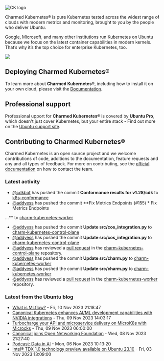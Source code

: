 ![CK logo](https://assets.ubuntu.com/v1/451d4cf4-Charmed+Kubernetes_RGB_onWhite_2022.svg)

Charmed Kubernetes® is pure Kubernetes tested across the widest range of clouds with modern metrics and monitoring, brought to you by the people who deliver Ubuntu.

Google, Microsoft, and many other institutions run Kubernetes on Ubuntu because we focus on the latest container capabilities in modern kernels. That’s why it’s the top choice for enterprise Kubernetes, too.

![](https://assets.ubuntu.com/v1/843c77b6-juju-at-a-glace.svg)

## Deploying Charmed Kubernetes®

To learn more about **Charmed Kubernetes**®, including how to install it on your own cloud, please visit the [Documentation][docs].

## Professional support

Professional upport for **Charmed Kubernetes**® is covered by **Ubuntu Pro**, which doesn't just cover Kubernetes, but your entire stack - Find out more on the [Ubuntu support site](https://ubuntu.com/support).

## Contributing to Charmed Kubernetes®

Charmed Kubernetes is an open source project and we welcome contributions of code, additions to the documentation, feature requests and any and all types of feedback. For more on contributing, see the [official documentation][get-in-touch] on how to contact the team.

<!-- LINKS -->
[docs]: https://ubuntu.com/kubernetes/docs
[get-in-touch]: https://ubuntu.com/kubernetes/docs/get-in-touch

### Latest activity

<!-- activity starts -->
 - [@cdkbot](https://github.com/cdkbot) has pushed the commit **Conformance results for v1.28/cdk** to [k8s-conformance](https://github.com/charmed-kubernetes/k8s-conformance)
 - [@addyess](https://github.com/addyess) has pushed the commit **Fix Metrics Endpoints (#155)  * Fix Metrics Endpoints  ...** to [charm-kubernetes-worker](https://github.com/charmed-kubernetes/charm-kubernetes-worker)
 - [@addyess](https://github.com/addyess) has pushed the commit **Update src/cos_integration.py** to [charm-kubernetes-control-plane](https://github.com/charmed-kubernetes/charm-kubernetes-control-plane)
 - [@addyess](https://github.com/addyess) has pushed the commit **Update src/cos_integration.py** to [charm-kubernetes-control-plane](https://github.com/charmed-kubernetes/charm-kubernetes-control-plane)
 - [@addyess](https://github.com/addyess) has reviewed a [pull request](https://github.com/charmed-kubernetes/charm-kubernetes-control-plane/pull/313) in the [charm-kubernetes-control-plane](https://github.com/charmed-kubernetes/charm-kubernetes-control-plane) repository.
 - [@addyess](https://github.com/addyess) has pushed the commit **Update src/charm.py** to [charm-kubernetes-worker](https://github.com/charmed-kubernetes/charm-kubernetes-worker)
 - [@addyess](https://github.com/addyess) has pushed the commit **Update src/charm.py** to [charm-kubernetes-worker](https://github.com/charmed-kubernetes/charm-kubernetes-worker)
 - [@addyess](https://github.com/addyess) has reviewed a [pull request](https://github.com/charmed-kubernetes/charm-kubernetes-worker/pull/155) in the [charm-kubernetes-worker](https://github.com/charmed-kubernetes/charm-kubernetes-worker) repository.
<!-- activity ends -->

<!-- roadmap starts -->

<!-- roadmap ends -->

### Latest from the Ubuntu blog

<!-- blog starts -->
* [What is MLflow?](https://ubuntu.com//blog/what-is-mlflow) - Fri, 10 Nov 2023 21:18:47 
* [Canonical Kubernetes enhances AI/ML development capabilities with NVIDIA integrations](https://ubuntu.com//blog/canonical-kubernetes-enhances-ai-ml-development-capabilities-with-nvidia-integrations) - Thu, 09 Nov 2023 14:03:17 
* [Turbocharge your API and microservice delivery on MicroK8s with Microcks](https://ubuntu.com//blog/microk8s-addon-microcks) - Thu, 09 Nov 2023 06:00:00 
* [Canonical joins Open Networking Foundation](https://ubuntu.com//blog/canonical-joins-open-networking-foundation) - Wed, 08 Nov 2023 21:27:40 
* [Podcast: Data in AI](https://ubuntu.com//blog/podcast-data-in-ai) - Mon, 06 Nov 2023 10:13:20 
* [Intel® TDX 1.0 technology preview available on Ubuntu 23.10](https://ubuntu.com//blog/intel-tdx-1-0-preview-on-ubuntu-23-10) - Fri, 03 Nov 2023 13:09:00 
<!-- blog ends -->
